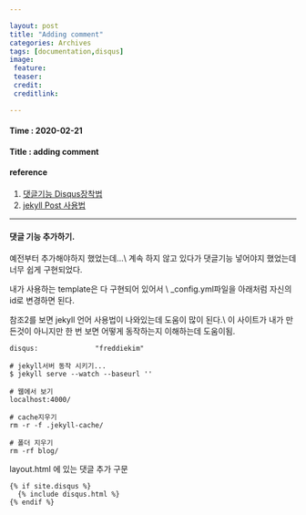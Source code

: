 ```yaml
---

layout: post
title: "Adding comment"
categories: Archives
tags: [documentation,disqus]
image:
 feature:
 teaser:
 credit:
 creditlink:

---
```


#### Time : 2020-02-21
#### Title : adding comment

#### reference

1. [댓글기능 Disqus장착법](https://youtu.be/etvHFmVCvj8?list=PLm_Qt4aKpfKijgP0rDH7FSJOlS9IBGbT1) 
2. [jekyll Post 사용법](https://www.youtube.com/watch?v=Ff8_V6IIbw0&list=PLm_Qt4aKpfKijgP0rDH7FSJOlS9IBGbT1&index=20)

***
#### 댓글 기능 추가하기.

예전부터 추가해야하지 했었는데...\\
계속 하지 않고 있다가 댓글기능 넣어야지 했었는데 너무 쉽게 구현되었다.

내가 사용하는 template은 다 구현되어 있어서 \\
_config.yml파일을 아래처럼 자신의 id로 변경하면 된다.

참조2를 보면 jekyll 언어 사용법이 나와있는데 도움이 많이 된다.\\
이 사이트가 내가 만든것이 아니지만 한 번 보면 어떻게 동작하는지 이해하는데 도움이됨.


~~~
disqus:              "freddiekim"
~~~

~~~
# jekyll서버 동작 시키기...
$ jekyll serve --watch --baseurl ''

# 웹에서 보기
localhost:4000/

# cache지우기
rm -r -f .jekyll-cache/

# 폴더 지우기
rm -rf blog/
~~~

layout.html 에 있는 댓글 추가 구문
~~~
{% if site.disqus %}
  {% include disqus.html %}
{% endif %}
~~~










